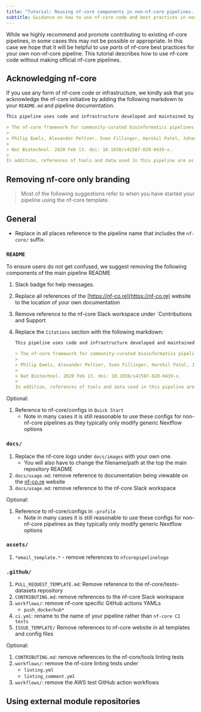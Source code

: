 ```yaml
---
title: "Tutorial: Reusing nf-core components in non-nf-core pipelines. "
subtitle: Guidance on how to use nf-core code and best practices in non-nf-core pipelines.
---
```


While we highly recommend and promote contributing to existing nf-core pipelines, in some cases this may not be possible or appropriate. In this case we hope that it will be helpful to use _parts_ of nf-core best practices for your own non-nf-core pipeline. This tutorial describes how to use nf-core code without making official nf-core pipelines.

## Acknowledging nf-core

If you use any form of nf-core code or infrastructure, we kindly ask that you acknowledge the nf-core initiative by adding the following markdown to your `README.md` and pipeline documentation.

```markdown
This pipeline uses code and infrastructure developed and maintained by the [nf-core](https://nf-co.re) community, reused here under the [MIT license](https://github.com/nf-core/tools/blob/master/LICENSE).

> The nf-core framework for community-curated bioinformatics pipelines.
>
> Philip Ewels, Alexander Peltzer, Sven Fillinger, Harshil Patel, Johannes Alneberg, Andreas Wilm, Maxime Ulysse Garcia, Paolo Di Tommaso & Sven Nahnsen.
>
> Nat Biotechnol. 2020 Feb 13. doi: 10.1038/s41587-020-0439-x.
>
In addition, references of tools and data used in this pipeline are as follows:
```

## Removing nf-core only branding

> Most of the following suggestions refer to when you have started your pipeline using the nf-core template.

## General

- Replace in all places reference to the pipeline name that includes the `nf-core/` suffix.

### `README`

To ensure users do not get confused, we suggest removing the following components of the main pipeline README

1. Slack badge for help messages.
2. Replace all references of the [https://nf-co.re](https://nf-co.re) website to the location of your own documentation
3. Remove reference to the nf-core Slack workspace under `Contributions and Support
4. Replace the `Citations` section with the following markdown:

    ```markdown
    This pipeline uses code and infrastructure developed and maintained by the [nf-core](https://nf-co.re) initative, and reused here under the [MIT license](https://github.com/nf-core/tools/blob/master/LICENSE).

    > The nf-core framework for community-curated bioinformatics pipelines.
    >
    > Philip Ewels, Alexander Peltzer, Sven Fillinger, Harshil Patel, Johannes Alneberg, Andreas Wilm, Maxime Ulysse Garcia, Paolo Di Tommaso & Sven Nahnsen.
    >
    > Nat Biotechnol. 2020 Feb 13. doi: 10.1038/s41587-020-0439-x.
    >
    In addition, references of tools and data used in this pipeline are as follows:
    ```

Optional:

1. Reference to nf-core/configs in `Quick Start`
     - Note in many cases it is still reasonable to use these configs for non-nf-core pipelines as they typically only modify generic Nextflow options

### `docs/`

1. Replace the nf-core logo under `docs/images` with your own one.
     - You will also have to change the filename/path at the top the main repository README
2. `docs/usage.md`: remove reference to documentation being viewable on the [nf-co.re](https://nf-co.re) website
3. `docs/usage.md`: remove reference to the nf-core Slack workspace

Optional:

1. Reference to nf-core/configs in `-profile`
     - Note in many cases it is still reasonable to use these configs for non-nf-core pipelines as they typically only modify generic Nextflow options

### `assets/`

1. `*email_template.*` - remove references to `nfcorepipelinelogo`

### `.github/`

1. `PULL_REQUEST_TEMPLATE.md`: Remove reference to the nf-core/tests-datasets repository
2. `CONTRIBUTING.md`: remove references to the nf-core Slack workspace
3. `workflows/`: remove nf-core specific GitHub actions YAMLs
    - `push_dockerhub*`
4. `ci.yml`: rename to the name of your pipeline rather than `nf-core CI tests`
5. `ISSUE_TEMPLATE/` Remove references to nf-core website in all templates and config files

Optional:

1. `CONTRIBUTING.md`: remove references to the nf-core/tools linting tests
2. `workflows/`: remove the nf-core linting tests under
    - `linting.yml`
    - `linting_comment.yml`
3. `workflows/`: remove the AWS test GitHub action workflows

## Using external module repositories

<!-- TODO -->
